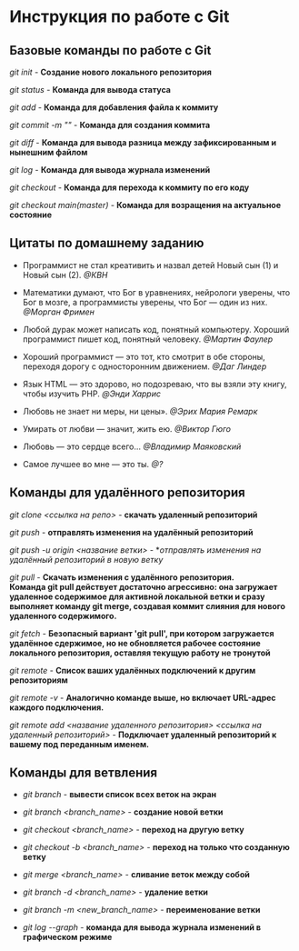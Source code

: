 # Инструкция по работе с Git 

## Базовые команды по работе с Git

*git init* - **Создание нового локального репозитория**

*git status* - **Команда для вывода статуса**

*git add* - **Команда для добавления файла к коммиту**

*git commit -m "<message>"* - **Команда для создания коммита**

 *git diff* - **Команда для вывода разница между зафиксированным и нынешним файлом**

 *git log* - **Команда для вывода журнала изменений**

 *git checkout <commit code>* - **Команда для перехода к коммиту по его коду**

 *git checkout main(master)* - **Команда для возращения на актуальное состояние**
 
 ## Цитаты по домашнему заданию

 * Пpoграммист не стал кpeaтивить и назвал детей Новый сын (1) и Новый сын (2). *@КВН* 

 * Математики думают, что Бог в уравнениях, нейрологи уверены, что Бог в мозге, а программисты уверены, что Бог — один из них. *@Морган Фримен*

 * Любой дурак может написать код, понятный компьютеру. Хороший программист пишет код, понятный человеку. *@Мартин Фаулер*

 * Хороший программист — это тот, кто смотрит в обе стороны, переходя дорогу с односторонним движением. *@Даг Линдер*

 * Язык HTML — это здорово, но подозреваю, что вы взяли эту книгу, чтобы изучить PHP. *@Энди Харрис*

 * Любовь не знает ни меры, ни цены». *@Эрих Мария Ремарк*
 
 * Умирать от любви — значит, жить ею. *@Виктор Гюго*
 
 * Любовь — это сердце всего… *@Владимир Маяковский*
 
 * Самое лучшее во мне — это ты. *@?*

 ## Команды для удалённого репозитория

*git clone <ссылка на репо>* -  **скачать удаленный репозиторий**

*git push* - **отправлять изменения на удалённый репозиторий**

*git push -u origin <название ветки>* - **отправлять изменения на удалённый репозиторий в новую ветку*

*git pull* - **Скачать изменения с удалённого репозитория.    
Команда git pull действует достаточно агрессивно: она загружает удаленное содержимое для активной локальной ветки и сразу выполняет команду git merge, создавая коммит слияния для нового удаленного содержимого.**

*git fetch* - **Безопасный вариант 'git pull', при котором загружается удалённое сдержимое, но не обновляется рабочее состояние локального репозитория, оставляя текущую работу не тронутой**

*git remote* - **Список ваших удалённых подключений к другим репозиториям**

*git remote -v* - **Аналогично команде выше, но включает URL-адрес каждого подключения.**

*git remote add <название удаленного репозитория> <ссылка на удаленный репозиторий>* - **Подключает удаленный репозиторий к вашему под переданным именем.**

## Команды для ветвления

+ *git branch* - **вывести список всех веток на экран**

+ *git branch <branch_name>* - **создание новой ветки**

+ *git checkout <branch_name>* - **переход на другую ветку**

+ *git checkout -b <branch_name>* - **переход на только что созданную ветку**

+ *git merge <branch_name>* - **сливание веток между собой**

+ *git branch -d <branch_name>* - **удаление ветки**

+ *git branch -m <new_branch_name>* - **переименование ветки**

+ *git log --graph* - **команда для вывода журнала изменений в графическом режиме**